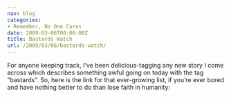 ```yaml
---
nav: blog
categories:
- Remember, No One Cares
date: 2009-03-06T00:00:00Z
title: Bastards Watch
url: /2009/03/06/bastards-watch/
---
```


For anyone keeping track, I’ve been delicious-tagging any new story I come across which describes something awful going on today with the tag “bastards”. So, here is the link for that ever-growing list, if you’re ever bored and have nothing better to do than lose faith in humanity:

